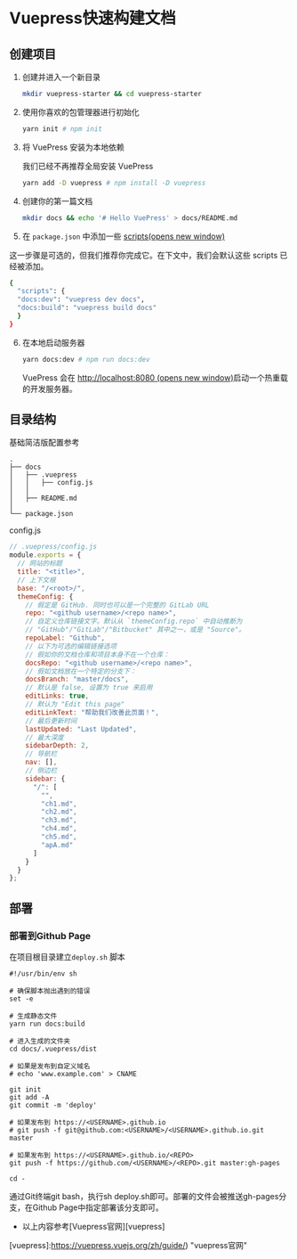# Vuepress快速构建文档

## 创建项目

1. 创建并进入一个新目录

   ```bash
   mkdir vuepress-starter && cd vuepress-starter
   ```

2. 使用你喜欢的包管理器进行初始化

   ```bash
   yarn init # npm init
   ```

3. 将 VuePress 安装为本地依赖

   我们已经不再推荐全局安装 VuePress

   ```bash
   yarn add -D vuepress # npm install -D vuepress
   ```

4. 创建你的第一篇文档

	```bash
	mkdir docs && echo '# Hello VuePress' > docs/README.md
	```

5. 在 `package.json` 中添加一些 [scripts(opens new window)](https://classic.yarnpkg.com/zh-Hans/docs/package-json#toc-scripts)

  这一步骤是可选的，但我们推荐你完成它。在下文中，我们会默认这些 scripts 已经被添加。

  ```bash
  {
  	"scripts": {
  	"docs:dev": "vuepress dev docs",
  	"docs:build": "vuepress build docs"
  	}
  }
  ```

6. 在本地启动服务器

	```bash
	yarn docs:dev # npm run docs:dev
	```
	
	VuePress 会在 [http://localhost:8080 (opens new window)](http://localhost:8080/)启动一个热重载的开发服务器。

## 目录结构

基础简洁版配置参考

```
.
├── docs
│   ├── .vuepress
│   │   ├── config.js
│   │ 
│   ├── README.md
│ 
└── package.json
```

config.js

``` javascript
// .vuepress/config.js
module.exports = {
  // 网站的标题
  title: "<title>",
  // 上下文根
  base: "/<root>/",
  themeConfig: {
    // 假定是 GitHub. 同时也可以是一个完整的 GitLab URL
    repo: "<github username>/<repo name>",
    // 自定义仓库链接文字。默认从 `themeConfig.repo` 中自动推断为
    // "GitHub"/"GitLab"/"Bitbucket" 其中之一，或是 "Source"。
    repoLabel: "Github",
    // 以下为可选的编辑链接选项
    // 假如你的文档仓库和项目本身不在一个仓库：
    docsRepo: "<github username>/<repo name>",
    // 假如文档放在一个特定的分支下：
    docsBranch: "master/docs",
    // 默认是 false, 设置为 true 来启用
    editLinks: true,
    // 默认为 "Edit this page"
    editLinkText: "帮助我们改善此页面！",
    // 最后更新时间
    lastUpdated: "Last Updated",
    // 最大深度
    sidebarDepth: 2,
    // 导航栏
    nav: [],
    // 侧边栏
    sidebar: {
      "/": [
        "",
        "ch1.md",
        "ch2.md",
        "ch3.md",
        "ch4.md",
        "ch5.md",
        "apA.md"
      ]
    }
  }
};

```

## 部署

### 部署到Github Page

在项目根目录建立`deploy.sh` 脚本

``` shell
#!/usr/bin/env sh

# 确保脚本抛出遇到的错误
set -e

# 生成静态文件
yarn run docs:build

# 进入生成的文件夹
cd docs/.vuepress/dist

# 如果是发布到自定义域名
# echo 'www.example.com' > CNAME

git init
git add -A
git commit -m 'deploy'

# 如果发布到 https://<USERNAME>.github.io
# git push -f git@github.com:<USERNAME>/<USERNAME>.github.io.git master

# 如果发布到 https://<USERNAME>.github.io/<REPO>
git push -f https://github.com/<USERNAME>/<REPO>.git master:gh-pages

cd -
```

通过Git终端git bash，执行sh deploy.sh即可。部署的文件会被推送gh-pages分支，在Github Page中指定部署该分支即可。



- 以上内容参考[Vuepress官网][vuepress]

[vuepress]:https://vuepress.vuejs.org/zh/guide/)	"vuepress官网"
